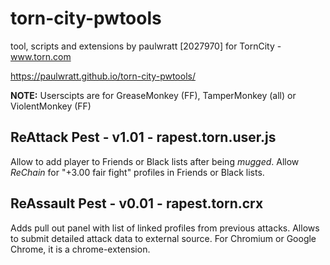 # torn-city-pwtools
tool, scripts and extensions by paulwratt [2027970] for TornCity - www.torn.com

https://paulwratt.github.io/torn-city-pwtools/

**NOTE:** Userscipts are for GreaseMonkey (FF), TamperMonkey (all) or ViolentMonkey (FF)

## ReAttack Pest - v1.01 - rapest.torn.user.js
Allow to add player to Friends or Black lists after being _mugged_. Allow _ReChain_ for "+3.00 fair fight" profiles in Friends or Black lists.

## ReAssault Pest - v0.01 - rapest.torn.crx
Adds pull out panel with list of linked profiles from previous attacks. Allows to submit detailed attack data to external source. For Chromium or Google Chrome, it is a chrome-extension.
